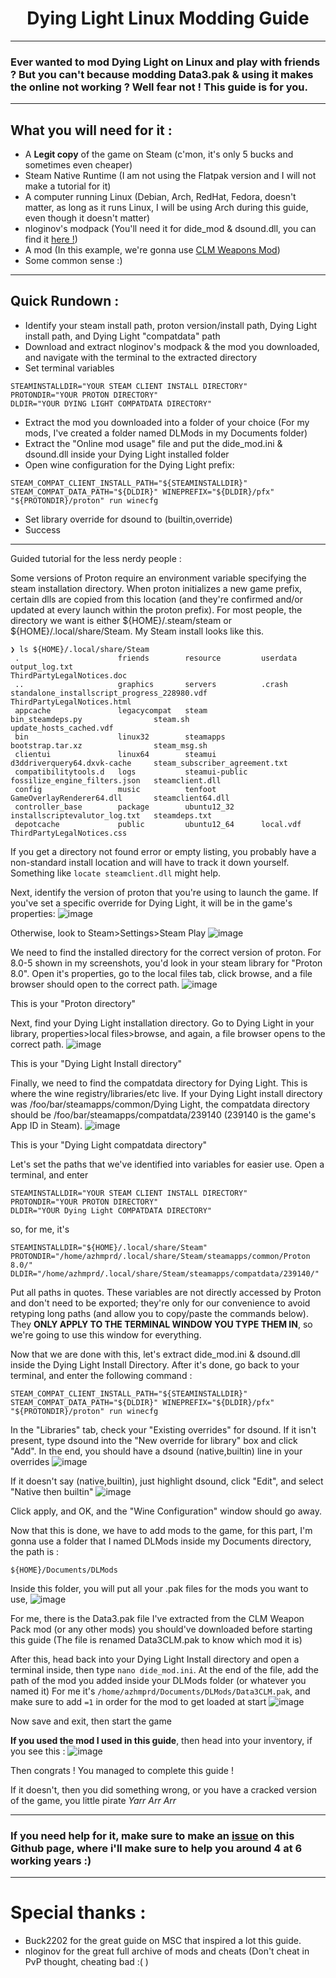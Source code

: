 <h1 align="center"> Dying Light Linux Modding Guide </h1>

---

### Ever wanted to mod Dying Light on Linux and play with friends ? But you can't because modding Data3.pak & using it makes the online not working ? Well fear not ! This guide is for you.

---

## What you will need for it :
- A **Legit copy** of the game on Steam (c'mon, it's only 5 bucks and sometimes even cheaper)
- Steam Native Runtime (I am not using the Flatpak version and I will not make a tutorial for it)
- A computer running Linux (Debian, Arch, RedHat, Fedora, doesn't matter, as long as it runs Linux, I will be using Arch during this guide, even though it doesn't matter)
- nloginov's modpack (You'll need it for dide_mod & dsound.dll, you can find it [here !](https://nlog.us/downloads/load_online.zip))
- A mod (In this example, we're gonna use [CLM Weapons Mod](https://www.nexusmods.com/dyinglight/mods/202?tab=files))
- Some common sense :)

---

## Quick Rundown :

- Identify your steam install path, proton version/install path, Dying Light install path, and Dying Light "compatdata" path
- Download and extract nloginov's modpack & the mod you downloaded, and navigate with the terminal to the extracted directory
- Set terminal variables
```
STEAMINSTALLDIR="YOUR STEAM CLIENT INSTALL DIRECTORY"
PROTONDIR="YOUR PROTON DIRECTORY"
DLDIR="YOUR DYING LIGHT COMPATDATA DIRECTORY"
```
- Extract the mod you downloaded into a folder of your choice (For my mods, I've created a folder named DLMods in my Documents folder)
- Extract the "Online mod usage" file and put the dide_mod.ini & dsound.dll inside your Dying Light installed folder 
- Open wine configuration for the Dying Light prefix:
```
STEAM_COMPAT_CLIENT_INSTALL_PATH="${STEAMINSTALLDIR}" STEAM_COMPAT_DATA_PATH="${DLDIR}" WINEPREFIX="${DLDIR}/pfx" "${PROTONDIR}/proton" run winecfg
```
- Set library override for dsound to (builtin,override)
- Success

---

Guided tutorial for the less nerdy people : 

Some versions of Proton require an environment variable specifying the steam installation directory. When proton initializes a new game prefix, certain dlls are copied from this location (and they're confirmed and/or updated at every launch within the proton prefix). For most people, the directory we want is either ${HOME}/.steam/steam or ${HOME}/.local/share/Steam. My Steam install looks like this.
```
❯ ls ${HOME}/.local/share/Steam
 .                      friends        resource         userdata                        output_log.txt                                 ThirdPartyLegalNotices.doc
 ..                     graphics       servers          .crash                          standalone_installscript_progress_228980.vdf   ThirdPartyLegalNotices.html
 appcache               legacycompat   steam            bin_steamdeps.py                steam.sh                                       update_hosts_cached.vdf
 bin                    linux32        steamapps        bootstrap.tar.xz                steam_msg.sh
 clientui               linux64        steamui          d3ddriverquery64.dxvk-cache     steam_subscriber_agreement.txt
 compatibilitytools.d   logs           steamui-public   fossilize_engine_filters.json   steamclient.dll
 config                 music          tenfoot          GameOverlayRenderer64.dll       steamclient64.dll
 controller_base        package        ubuntu12_32      installscriptevalutor_log.txt   steamdeps.txt
 depotcache             public         ubuntu12_64      local.vdf                       ThirdPartyLegalNotices.css
```
If you get a directory not found error or empty listing, you probably have a non-standard install location and will have to track it down yourself. Something like ```locate steamclient.dll``` might help.

Next, identify the version of proton that you're using to launch the game. If you've set a specific override for Dying Light, it will be in the game's properties:
![image](https://github.com/AzhamProdLive/Dying-Light-Linux-Modding-Guide/assets/73955243/7986cb2d-e54a-4cd7-8034-df46255e0125)

Otherwise, look to Steam>Settings>Steam Play
![image](https://github.com/AzhamProdLive/Dying-Light-Linux-Modding-Guide/assets/73955243/39ae5a66-5c77-4e20-b607-76adb8d1182f)

We need to find the installed directory for the correct version of proton. For 8.0-5 shown in my screenshots, you'd look in your steam library for "Proton 8.0". Open it's properties, go to the local files tab, click browse, and a file browser should open to the correct path.
![image](https://github.com/AzhamProdLive/Dying-Light-Linux-Modding-Guide/assets/73955243/95c1767f-0896-488e-b25d-d07ec3bd18a7)

This is your "Proton directory"

Next, find your Dying Light installation directory. Go to Dying Light in your library, properties>local files>browse, and again, a file browser opens to the correct path.
![image](https://github.com/AzhamProdLive/Dying-Light-Linux-Modding-Guide/assets/73955243/94fc2257-be12-4d3e-873a-1ba065081e11)

This is your "Dying Light Install directory"

Finally, we need to find the compatdata directory for Dying Light. This is where the wine registry/libraries/etc live. If your Dying Light install directory was /foo/bar/steamapps/common/Dying Light, the compatdata directory should be /foo/bar/steamapps/compatdata/239140 (239140 is the game's App ID in Steam).
![image](https://github.com/AzhamProdLive/Dying-Light-Linux-Modding-Guide/assets/73955243/be80e710-542c-434e-8b92-8038f82f6a40)

This is your "Dying Light compatdata directory"

Let's set the paths that we've identified into variables for easier use. Open a terminal, and enter
```
STEAMINSTALLDIR="YOUR STEAM CLIENT INSTALL DIRECTORY"
PROTONDIR="YOUR PROTON DIRECTORY"
DLDIR="YOUR Dying Light COMPATDATA DIRECTORY"
```
so, for me, it's
```
STEAMINSTALLDIR="${HOME}/.local/share/Steam"
PROTONDIR="/home/azhmprd/.local/share/Steam/steamapps/common/Proton 8.0/"
DLDIR="/home/azhmprd/.local/share/Steam/steamapps/compatdata/239140/"
```
Put all paths in quotes. These variables are not directly accessed by Proton and don't need to be exported; they're only for our convenience to avoid retyping long paths (and allow you to copy/paste the commands below). They **ONLY APPLY TO THE TERMINAL WINDOW YOU TYPE THEM IN**, so we're going to use this window for everything. 

Now that we are done with this, let's extract dide_mod.ini & dsound.dll inside the Dying Light Install Directory. After it's done, go back to your terminal, and enter the following command :

```
STEAM_COMPAT_CLIENT_INSTALL_PATH="${STEAMINSTALLDIR}" STEAM_COMPAT_DATA_PATH="${DLDIR}" WINEPREFIX="${DLDIR}/pfx" "${PROTONDIR}/proton" run winecfg
```

In the "Libraries" tab, check your "Existing overrides" for dsound. If it isn't present, type dsound into the "New override for library" box and click "Add". In the end, you should have a dsound (native,builtin) line in your overrides
![image](https://github.com/AzhamProdLive/Dying-Light-Linux-Modding-Guide/assets/73955243/957ce880-b531-4986-95b9-168014195d36)

If it doesn't say (native,builtin), just highlight dsound, click "Edit", and select "Native then builtin"
![image](https://github.com/AzhamProdLive/Dying-Light-Linux-Modding-Guide/assets/73955243/d4cacca7-7f37-4717-bb6f-5113e01caa94)

Click apply, and OK, and the "Wine Configuration" window should go away.

Now that this is done, we have to add mods to the game, for this part, I'm gonna use a folder that I named DLMods inside my Documents directory, the path is :
```
${HOME}/Documents/DLMods
```
Inside this folder, you will put all your .pak files for the mods you want to use, 
![image](https://github.com/AzhamProdLive/Dying-Light-Linux-Modding-Guide/assets/73955243/eb1204a1-0eb9-44b7-bdc6-66a242748548)

For me, there is the Data3.pak file I've extracted from the CLM Weapon Pack mod (or any other mods) you should've downloaded before starting this guide (The file is renamed Data3CLM.pak to know which mod it is)

After this, head back into your Dying Light Install directory and open a terminal inside, then type ```nano dide_mod.ini```. At the end of the file, add the path of the mod you added inside your DLMods folder (or whatever you named it)
For me it's ```/home/azhmprd/Documents/DLMods/Data3CLM.pak```, and make sure to add ```=1``` in order for the mod to get loaded at start
![image](https://github.com/AzhamProdLive/Dying-Light-Linux-Modding-Guide/assets/73955243/07c8c5aa-cb6d-4779-b9c9-8face6629afd)

Now save and exit, then start the game

**If you used the mod I used in this guide**, then head into your inventory, if you see this : 
![image](https://github.com/AzhamProdLive/Dying-Light-Linux-Modding-Guide/assets/73955243/0df6749d-d0fd-4242-9776-1a2b94b60287)

Then congrats ! You managed to complete this guide !

If it doesn't, then you did something wrong, or you have a cracked version of the game, you little pirate *Yarr Arr Arr*

---

### If you need help for it, make sure to make an [issue](https://github.com/AzhamProdLive/Dying-Light-Linux-Modding-Guide/issues) on this Github page, where i'll make sure to help you around 4 at 6 working years :)

--- 

# Special thanks : 
- Buck2202 for the great guide on MSC that inspired a lot this guide.
- nloginov for the great full archive of mods and cheats (Don't cheat in PvP thought, cheating bad :( )
